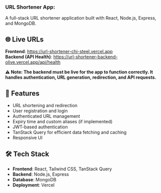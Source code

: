 ### URL Shortener App:

A full-stack URL shortener application built with React, Node.js, Express, and MongoDB.

## 🌐 Live URLs

<strong>Frontend</strong>: <a href="https://url-shortener-chi-steel.vercel.app">https://url-shortener-chi-steel.vercel.app</a><br>
<strong>Backend (API Health)</strong>: <a href="https://url-shortener-backend-olive.vercel.app/api/health">https://url-shortener-backend-olive.vercel.app/api/health</a>

**⚠️ Note: The backend must be live for the app to function correctly. It handles authentication, URL generation, redirection, and API requests.**


## 🚀 Features

- URL shortening and redirection
- User registration and login
- Authenticated URL management
- Expiry time and custom aliases (if implemented)
- JWT-based authentication
- TanStack Query for efficient data fetching and caching
- Responsive UI

## 🛠 Tech Stack
- **Frontend**: React, Tailwind CSS, TanStack Query
- **Backend**: Node.js, Express
- **Database**: MongoDB
- **Deployment**: Vercel

